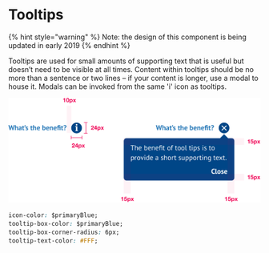 # Tooltips

{% hint style="warning" %}
Note: the design of this component is being updated in early 2019
{% endhint %}

Tooltips are used for small amounts of supporting text that is useful but doesn’t need to be visible at all times. Content within tooltips should be no more than a sentence or two lines – if your content is longer, use a modal to house it. Modals can be invoked from the same 'i' icon as tooltips.

![](../../../.gitbook/assets/tooltips.png)

```css
icon-color: $primaryBlue;
tooltip-box-color: $primaryBlue;
tooltip-box-corner-radius: 6px;
tooltip-text-color: #FFF;
```

